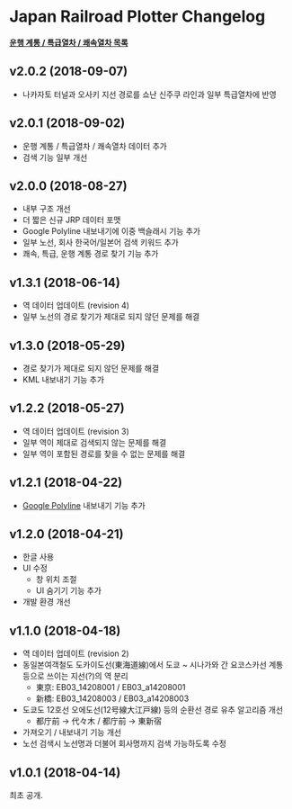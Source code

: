 # Japan Railroad Plotter Changelog

[**운행 계통 / 특급열차 / 쾌속열차 목록**](SERIES.md)

## v2.0.2 (2018-09-07)

* 나카자토 터널과 오사키 지선 경로를 쇼난 신주쿠 라인과 일부 특급열차에 반영

## v2.0.1 (2018-09-02)

* 운행 계통 / 특급열차 / 쾌속열차 데이터 추가
* 검색 기능 일부 개선

## v2.0.0 (2018-08-27)

* 내부 구조 개선
* 더 짧은 신규 JRP 데이터 포맷
* Google Polyline 내보내기에 이중 백슬래시 기능 추가
* 일부 노선, 회사 한국어/일본어 검색 키워드 추가
* 쾌속, 특급, 운행 계통 경로 찾기 기능 추가

## v1.3.1 (2018-06-14)

* 역 데이터 업데이트 (revision 4)
* 일부 노선의 경로 찾기가 제대로 되지 않던 문제를 해결

## v1.3.0 (2018-05-29)

* 경로 찾기가 제대로 되지 않던 문제를 해결
* KML 내보내기 기능 추가

## v1.2.2 (2018-05-27)

* 역 데이터 업데이트 (revision 3)
* 일부 역이 제대로 검색되지 않는 문제를 해결
* 일부 역이 포함된 경로를 찾을 수 없는 문제를 해결

## v1.2.1 (2018-04-22)

* [Google Polyline](https://developers.google.com/maps/documentation/utilities/polylinealgorithm) 내보내기 기능 추가

## v1.2.0 (2018-04-21)

* 한글 사용
* UI 수정
  * 창 위치 조절
  * UI 숨기기 기능 추가
* 개발 환경 개선

## v1.1.0 (2018-04-18)

* 역 데이터 업데이트 (revision 2)
* 동일본여객철도 도카이도선(東海道線)에서 도쿄 ~ 시나가와 간 요코스카선 계통 등으로 쓰이는 지선(?)의 역 분리
  * 東京: EB03_14208001 / EB03_a14208001
  * 新橋: EB03_14208003 / EB03_a14208003
* 도쿄도 12호선 오에도선(12号線大江戸線) 등의 순환선 경로 유추 알고리즘 개선
  * 都庁前 → 代々木 / 都庁前 → 東新宿
* 가져오기 / 내보내기 기능 개선
* 노선 검색시 노선명과 더불어 회사명까지 검색 가능하도록 수정

## v1.0.1 (2018-04-14)

최초 공개.
